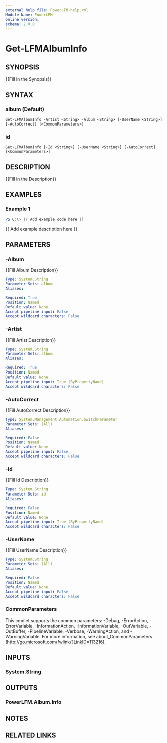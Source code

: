 ```yaml
---
external help file: PowerLFM-help.xml
Module Name: PowerLFM
online version:
schema: 2.0.0
---
```


# Get-LFMAlbumInfo

## SYNOPSIS
{{Fill in the Synopsis}}

## SYNTAX

### album (Default)
```
Get-LFMAlbumInfo -Artist <String> -Album <String> [-UserName <String>] [-AutoCorrect] [<CommonParameters>]
```

### id
```
Get-LFMAlbumInfo [-Id <String>] [-UserName <String>] [-AutoCorrect] [<CommonParameters>]
```

## DESCRIPTION
{{Fill in the Description}}

## EXAMPLES

### Example 1
```powershell
PS C:\> {{ Add example code here }}
```

{{ Add example description here }}

## PARAMETERS

### -Album
{{Fill Album Description}}

```yaml
Type: System.String
Parameter Sets: album
Aliases:

Required: True
Position: Named
Default value: None
Accept pipeline input: False
Accept wildcard characters: False
```

### -Artist
{{Fill Artist Description}}

```yaml
Type: System.String
Parameter Sets: album
Aliases:

Required: True
Position: Named
Default value: None
Accept pipeline input: True (ByPropertyName)
Accept wildcard characters: False
```

### -AutoCorrect
{{Fill AutoCorrect Description}}

```yaml
Type: System.Management.Automation.SwitchParameter
Parameter Sets: (All)
Aliases:

Required: False
Position: Named
Default value: None
Accept pipeline input: False
Accept wildcard characters: False
```

### -Id
{{Fill Id Description}}

```yaml
Type: System.String
Parameter Sets: id
Aliases:

Required: False
Position: Named
Default value: None
Accept pipeline input: True (ByPropertyName)
Accept wildcard characters: False
```

### -UserName
{{Fill UserName Description}}

```yaml
Type: System.String
Parameter Sets: (All)
Aliases:

Required: False
Position: Named
Default value: None
Accept pipeline input: False
Accept wildcard characters: False
```

### CommonParameters
This cmdlet supports the common parameters: -Debug, -ErrorAction, -ErrorVariable, -InformationAction, -InformationVariable, -OutVariable, -OutBuffer, -PipelineVariable, -Verbose, -WarningAction, and -WarningVariable.
For more information, see about_CommonParameters (http://go.microsoft.com/fwlink/?LinkID=113216).

## INPUTS

### System.String

## OUTPUTS

### PowerLFM.Album.Info

## NOTES

## RELATED LINKS
